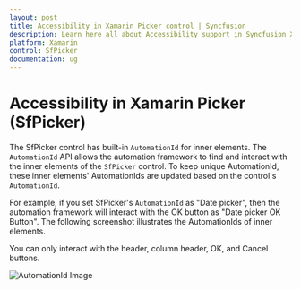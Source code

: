 ```yaml
---
layout: post
title: Accessibility in Xamarin Picker control | Syncfusion
description: Learn here all about Accessibility support in Syncfusion Xamarin Picker (SfPicker) control and more.
platform: Xamarin
control: SfPicker
documentation: ug
---
```


# Accessibility in Xamarin Picker (SfPicker)

The SfPicker control has built-in `AutomationId` for inner elements. The `AutomationId` API allows the automation framework to find and interact with the inner elements of the `SfPicker` control. To keep unique AutomationId, these inner elements' AutomationIds are updated based on the control's `AutomationId`. 

For example, if you set SfPicker's `AutomationId` as "Date picker", then the automation framework will interact with the OK button as "Date picker OK Button". The following screenshot illustrates the AutomationIds of inner elements. 

You can only interact with the header, column header, OK, and Cancel buttons.

![AutomationId Image](images/AutomationId.png)
